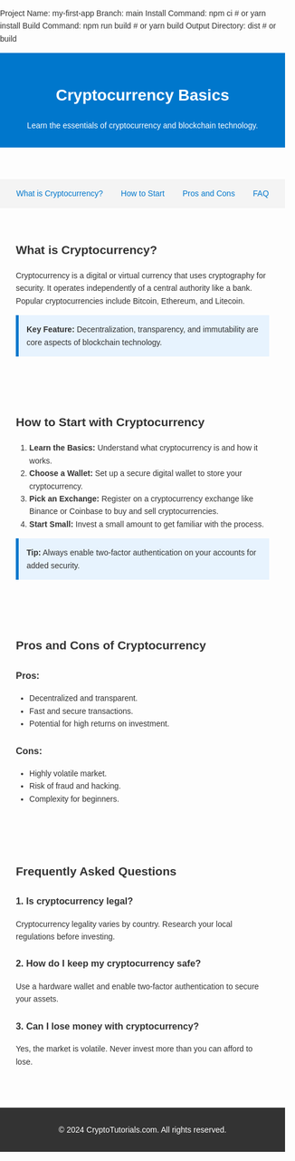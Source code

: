 Project Name: my-first-app
Branch: main
Install Command: npm ci  # or yarn install
Build Command: npm run build  # or yarn build
Output Directory: dist  # or build
<!DOCTYPE html>
<html lang="en">
<head>
    <meta charset="UTF-8">
    <meta name="viewport" content="width=device-width, initial-scale=1.0">
    <title>Cryptocurrency Tutorial for Beginners</title>
    <style>
        body {
            font-family: Arial, sans-serif;
            margin: 0;
            padding: 0;
            line-height: 1.6;
            color: #333;
        }
        header {
            background: #0077cc;
            color: white;
            padding: 1em 0;
            text-align: center;
        }
        nav {
            background: #f4f4f4;
            padding: 1em;
            text-align: center;
        }
        nav a {
            margin: 0 1em;
            text-decoration: none;
            color: #0077cc;
        }
        nav a:hover {
            text-decoration: underline;
        }
        section {
            padding: 2em;
        }
        footer {
            background: #333;
            color: white;
            text-align: center;
            padding: 1em 0;
            margin-top: 2em;
        }
        .highlight {
            background: #e7f3fe;
            padding: 1em;
            border-left: 5px solid #0077cc;
            margin: 1em 0;
        }
    </style>
</head>
<body>
    <header>
        <h1>Cryptocurrency Basics</h1>
        <p>Learn the essentials of cryptocurrency and blockchain technology.</p>
    </header>
    <nav>
        <a href="#what-is-crypto">What is Cryptocurrency?</a>
        <a href="#how-to-start">How to Start</a>
        <a href="#pros-and-cons">Pros and Cons</a>
        <a href="#faq">FAQ</a>
    </nav>
    <section id="what-is-crypto">
        <h2>What is Cryptocurrency?</h2>
        <p>Cryptocurrency is a digital or virtual currency that uses cryptography for security. It operates independently of a central authority like a bank. Popular cryptocurrencies include Bitcoin, Ethereum, and Litecoin.</p>
        <div class="highlight">
            <strong>Key Feature:</strong> Decentralization, transparency, and immutability are core aspects of blockchain technology.
        </div>
    </section>
    <section id="how-to-start">
        <h2>How to Start with Cryptocurrency</h2>
        <ol>
            <li><strong>Learn the Basics:</strong> Understand what cryptocurrency is and how it works.</li>
            <li><strong>Choose a Wallet:</strong> Set up a secure digital wallet to store your cryptocurrency.</li>
            <li><strong>Pick an Exchange:</strong> Register on a cryptocurrency exchange like Binance or Coinbase to buy and sell cryptocurrencies.</li>
            <li><strong>Start Small:</strong> Invest a small amount to get familiar with the process.</li>
        </ol>
        <div class="highlight">
            <strong>Tip:</strong> Always enable two-factor authentication on your accounts for added security.
        </div>
    </section>
    <section id="pros-and-cons">
        <h2>Pros and Cons of Cryptocurrency</h2>
        <h3>Pros:</h3>
        <ul>
            <li>Decentralized and transparent.</li>
            <li>Fast and secure transactions.</li>
            <li>Potential for high returns on investment.</li>
        </ul>
        <h3>Cons:</h3>
        <ul>
            <li>Highly volatile market.</li>
            <li>Risk of fraud and hacking.</li>
            <li>Complexity for beginners.</li>
        </ul>
    </section>
    <section id="faq">
        <h2>Frequently Asked Questions</h2>
        <h3>1. Is cryptocurrency legal?</h3>
        <p>Cryptocurrency legality varies by country. Research your local regulations before investing.</p>
        <h3>2. How do I keep my cryptocurrency safe?</h3>
        <p>Use a hardware wallet and enable two-factor authentication to secure your assets.</p>
        <h3>3. Can I lose money with cryptocurrency?</h3>
        <p>Yes, the market is volatile. Never invest more than you can afford to lose.</p>
    </section>
    <footer>
        <p>&copy; 2024 CryptoTutorials.com. All rights reserved.</p>
    </footer>
</body>
</html>
